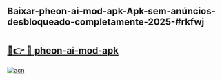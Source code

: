 ## Baixar-pheon-ai-mod-apk-Apk-sem-anúncios-desbloqueado-completamente-2025-#rkfwj

# <h2><a href="https://ainizakaria.my?title=pheon-ai-mod-apk&ref=22M">🔗👉 🔴 pheon-ai-mod-apk</a></h2>

[![acn](https://github.com/user-attachments/assets/0f9c940e-d8b0-45ae-aac7-cd30a18b3e1c)](https://ainizakaria.my?title=pheon-ai-mod-apk&ref=22M)

